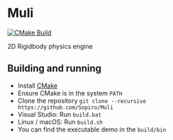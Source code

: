 # Muli
[![CMake Build](https://github.com/Sopiro/Muli/actions/workflows/cmake_build.yml/badge.svg)](https://github.com/Sopiro/Muli/actions/workflows/cmake_build.yml)

2D Rigidbody physics engine

## Building and running
- Install [CMake](https://cmake.org/install/)
- Ensure CMake is in the system `PATH`
- Clone the repository `git clone --recursive https://github.com/Sopiro/Muli`
- Visual Studio: Run `build.bat`
- Linux / macOS: Run `build.sh`
- You can find the executable demo in the `build/bin`
